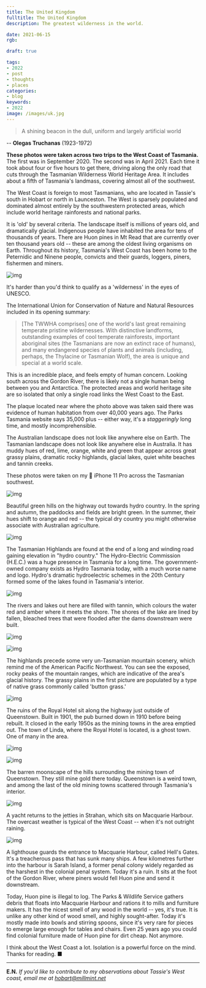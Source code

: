 ```yaml
---
title: The United Kingdom
fulltitle: The United Kingdom
description: The greatest wilderness in the world.

date: 2021-06-15
rgb:

draft: true

tags: 
- 2022
- post
- thoughts
- places
categories:
- blog
keywords:
- 2022
image: /images/uk.jpg
---
```


> A shining beacon in the dull, uniform and largely artificial world

-- **Olegas Truchanas** (1923-1972)

**These photos were taken across two trips to the West Coast of Tasmania.** The first was in September 2020. The second was in April 2021. Each time it took about four or five hours to get there, driving along the only road that cuts through the Tasmanian Wilderness World Heritage Area. It includes about a fifth of Tasmania's landmass, covering almost all of the southwest.

The West Coast is foreign to most Tasmanians, who are located in Tassie's south in Hobart or north in Launceston. The West is sparsely populated and dominated almost entirely by the southwestern protected areas, which include world heritage rainforests and national parks.

It is 'old' by several criteria. The landscape itself is millions of years old, and dramatically glacial. Indigenous people have inhabited the area for tens of thousands of years. There are Huon pines in Mt Read that are currently over ten thousand years old -- these are among the oldest living organisms on Earth. Throughout its history, Tasmania's West Coast has been home to the Peternidic and Ninene people, convicts and their guards, loggers, piners, fishermen and miners.

![img](/images/blog/westcoast/3.jpeg)

It's harder than you'd think to qualify as a 'wilderness' in the eyes of UNESCO.

The International Union for Conservation of Nature and Natural Resources included in its opening summary:

> [The TWWHA comprises] one of the world's last great remaining temperate pristine wildernesses. With distinctive landforms, outstanding examples of cool temperate rainforests, important aboriginal sites (the Tasmanians are now an extinct race of humans), and many endangered species of plants and animals (including, perhaps, the Thylacine or Tasmanian Wolf), the area is unique and special at a world scale.

This is an incredible place, and feels empty of human concern. Looking south across the Gordon River, there is likely not a single human being between you and Antarctica. The protected areas and world heritage site are so isolated that only a single road links the West Coast to the East.

The plaque located near where the photo above was taken said there was evidence of human habitation from over 40,000 years ago. The Parks Tasmania website says 35,000 plus -- either way, it's a *staggeringly* long time, and mostly incomprehensible.

The Australian landscape does not look like anywhere else on Earth. The Tasmanian landscape does not look like anywhere else in Australia. It has muddy hues of red, lime, orange, white and green that appear across great grassy plains, dramatic rocky highlands, glacial lakes, quiet white beaches and tannin creeks.

These photos were taken on my  iPhone 11 Pro across the Tasmanian southwest.

![img](/images/blog/westcoast/7.jpeg)

Beautiful green hills on the highway out towards hydro country. In the spring and autumn, the paddocks and fields are bright green. In the summer, their hues shift to orange and red -- the typical dry country you might otherwise associate with Australian agriculture.

![img](/images/blog/westcoast/6.jpeg)

The Tasmanian Highlands are found at the end of a long and winding road gaining elevation in "hydro country." The Hydro-Electric Commission (H.E.C.) was a huge presence in Tasmania for a long time. The government-owned company exists as Hydro Tasmania today, with a much worse name and logo. Hydro's dramatic hydroelectric schemes in the 20th Century formed some of the lakes found in Tasmania's interior.

![img](/images/blog/westcoast/12.jpeg)

The rivers and lakes out here are filled with tannin, which colours the water red and amber where it meets the shore. The shores of the lake are lined by fallen, bleached trees that were flooded after the dams downstream were built.

![img](/images/blog/westcoast/1.jpeg)

![img](/images/blog/westcoast/2.jpeg)

The highlands precede some very un-Tasmanian mountain scenery, which remind me of the American Pacific Northwest. You can see the exposed, rocky peaks of the mountain ranges, which are indicative of the area's glacial history. The grassy plains in the first picture are populated by a type of native grass commonly called 'button grass.'

![img](/images/blog/westcoast/5.jpeg)

The ruins of the Royal Hotel sit along the highway just outside of Queenstown. Built in 1901, the pub burned down in 1910 before being rebuilt. It closed in the early 1950s as the mining towns in the area emptied out. The town of Linda, where the Royal Hotel is located, is a ghost town. One of many in the area.

![img](/images/blog/westcoast/8.jpeg)

![img](/images/blog/westcoast/4.jpeg)

The barren moonscape of the hills surrounding the mining town of Queenstown. They still mine gold there today. Queenstown is a weird town, and among the last of the old mining towns scattered through Tasmania's interior.

![img](/images/blog/westcoast/9.jpeg)

A yacht returns to the jetties in Strahan, which sits on Macquarie Harbour. The overcast weather is typical of the West Coast --  when it's not outright raining.

![img](/images/blog/westcoast/10.jpeg)

A lighthouse guards the entrance to Macquarie Harbour, called Hell's Gates. It's a treacherous pass that has sunk many ships. A few kilometres further into the harbour is Sarah Island, a former penal colony widely regarded as the harshest in the colonial penal system. Today it's a ruin. It sits at the foot of the Gordon River, where piners would fell Huon pine and send it downstream.

Today, Huon pine is illegal to log. The Parks & Wildlife Service gathers debris that floats into Macquarie Harbour and rations it to mills and furniture makers. It has the nicest smell of any wood in the world -- yes, it's true. It is unlike any other kind of wood smell, and highly sought-after. Today it's mostly made into bowls and stirring spoons, since it's very rare for pieces to emerge large enough for tables and chairs. Even 25 years ago you could find colonial furniture made of Huon pine for dirt cheap. Not anymore.

I think about the West Coast a lot. Isolation is a powerful force on the mind. Thanks for reading. ■

----

**E.N.** *If you'd like to contribute to my observations about Tassie's West coast, email me at hobart@millmint.net*
